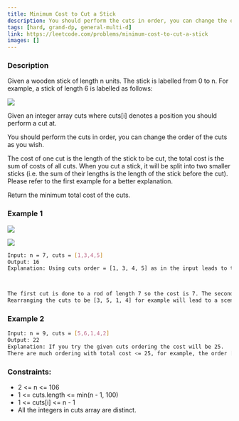 ```yaml
---
title: Minimum Cost to Cut a Stick
description: You should perform the cuts in order, you can change the order of the cuts as you wish.
tags: [hard, grand-dp, general-multi-d]
link: https://leetcode.com/problems/minimum-cost-to-cut-a-stick
images: []
---
```


### Description

Given a wooden stick of length n units. The stick is labelled from 0 to n. For example, a stick of length 6 is labelled as follows:

![](https://assets.leetcode.com/uploads/2020/07/21/statement.jpg)

Given an integer array cuts where cuts[i] denotes a position you should perform a cut at.

You should perform the cuts in order, you can change the order of the cuts as you wish.

The cost of one cut is the length of the stick to be cut, the total cost is the sum of costs of all cuts. When you cut a stick, it will be split into two smaller sticks (i.e. the sum of their lengths is the length of the stick before the cut). Please refer to the first example for a better explanation.

Return the minimum total cost of the cuts.

 

### Example 1

![](https://assets.leetcode.com/uploads/2020/07/23/e1.jpg)

![](https://assets.leetcode.com/uploads/2020/07/21/e11.jpg)


```bash
Input: n = 7, cuts = [1,3,4,5]
Output: 16
Explanation: Using cuts order = [1, 3, 4, 5] as in the input leads to the 



The first cut is done to a rod of length 7 so the cost is 7. The second cut is done to a rod of length 6 (i.e. the second part of the first cut), the third is done to a rod of length 4 and the last cut is to a rod of length 3. The total cost is 7 + 6 + 4 + 3 = 20.
Rearranging the cuts to be [3, 5, 1, 4] for example will lead to a scenario with total cost = 16 (as shown in the example photo 7 + 4 + 3 + 2
```

### Example 2

```bash
Input: n = 9, cuts = [5,6,1,4,2]
Output: 22
Explanation: If you try the given cuts ordering the cost will be 25.
There are much ordering with total cost <= 25, for example, the order [4, 6, 5, 2, 1] has total cost = 22 which is the minimum possible.
```

### Constraints:

- 2 <= n <= 106
- 1 <= cuts.length <= min(n - 1, 100)
- 1 <= cuts[i] <= n - 1
- All the integers in cuts array are distinct.